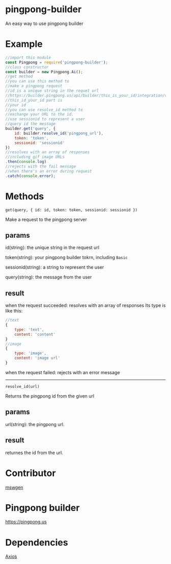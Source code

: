 # pingpong-builder
An easy way to use pingpong builder
# Example
```js
//import this module
const Pingpong = require('pingpong-builder');
//class constructor
const builder = new Pingpong.Ai();
//get method
//you can use this method to
//make a pingpong request
//id is a unique string in the requet url
//https://builder.pingpong.us/api/builder/this_is_your_id/integration/v0.2/custom/session_id
//this_id_your_id part is
//your id
//you can use resolve_id method to
//exchange your URL to the id.
//use sessionid to represent a user
//query id the message
builder.get('query', {
    id: builder.resolve_id('pingpong_url'),
    token: 'token',
    sessionid: 'sessionid'
})
//resolves with an array of responses
//including gif image URLs
.then(console.log)
//rejects with the fail message
//when there's an error during request
.catch(console.error);
```
# Methods
`get(query, { id: id, token: token, sessionid: sessionid })`

Make a request to the pingpong server
## params
id(string): the unique string in the request url

token(string): your pingpong builder tokrn, including `Basic `

sessionid(string): a string to represent the user

query(string): the message from the user
## result
when the request succeeded: resolves with an array of responses
Its type is like this:

```js
//text
{
    type: 'text',
    content: 'content'
}
//image
{
    type: 'image',
    content: 'image url'
}
```

when the request failed: rejects with an error message

---

`resolve_id(url)`

Returns the pingpong id from the given url
## params
url(string): the pingpong url.
## result
returnes the id from the url.
# Contributor
[mswgen](https://github.com/mswgen)
# Pingpong builder
https://pingpong.us
# Dependencies
[Axios](https://npmjs.com/packages/axios)